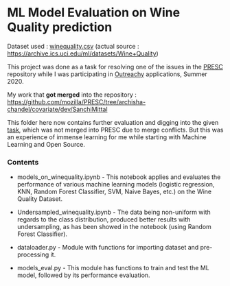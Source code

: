 # ML Model Evaluation on Wine Quality prediction 
Dataset used : [winequality.csv](https://github.com/SanchiMittal/PRESC/blob/models_winequality/datasets/winequality.csv) (actual source : https://archive.ics.uci.edu/ml/datasets/Wine+Quality)

This project was done as a task for resolving one of the issues in the [PRESC](https://github.com/mozilla/PRESC) repository while I was participating in [Outreachy](https://www.outreachy.org/) applications, Summer 2020.

My work that __got merged__ into the repository : https://github.com/mozilla/PRESC/tree/archisha-chandel/covariate/dev/SanchiMittal

This folder here now contains further evaluation and digging into the given [task](https://github.com/mozilla/PRESC/issues/2), which was not merged into PRESC due to merge conflicts. But this was an experience of immense learning for me while starting with Machine Learning and Open Source.

### Contents

- models_on_winequality.ipynb - This notebook applies and evaluates the performance of various machine learning models (logistic regression, KNN, Random Forest Classifier, SVM, Naive Bayes, etc.) on the Wine Quality Dataset.

- Undersampled_winequality.ipynb - The data being non-uniform with regards to the class distribution, produced better results with undersampling, as has been showed in the notebook (using Random Forest Classifier).

- dataloader.py - Module with functions for importing dataset and pre-processing it.

- models_eval.py - This module has functions to train and test the ML model, followed by its performance evaluation.
